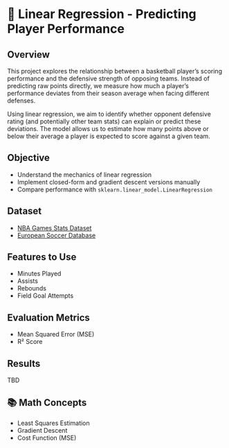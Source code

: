 # 🏀 Linear Regression - Predicting Player Performance

## Overview
This project explores the relationship between a basketball player’s scoring performance and the defensive strength of opposing teams. Instead of predicting raw points directly, we measure how much a player’s performance deviates from their season average when facing different defenses.

Using linear regression, we aim to identify whether opponent defensive rating (and potentially other team stats) can explain or predict these deviations. The model allows us to estimate how many points above or below their average a player is expected to score against a given team.

## Objective
- Understand the mechanics of linear regression
- Implement closed-form and gradient descent versions manually
- Compare performance with `sklearn.linear_model.LinearRegression`

## Dataset
- [NBA Games Stats Dataset](https://www.kaggle.com/datasets/nathanlauga/nba-games)
- [European Soccer Database](https://www.kaggle.com/datasets/hugomathien/soccer)

## Features to Use
- Minutes Played
- Assists
- Rebounds
- Field Goal Attempts

## Evaluation Metrics
- Mean Squared Error (MSE)
- R² Score

## Results
TBD

## 📚 Math Concepts
- Least Squares Estimation
- Gradient Descent
- Cost Function (MSE)
